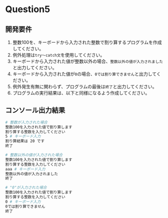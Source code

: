 # Question5

## 開発要件
1. 整数100を、キーボードから入力された整数で割り算するプログラムを作成してください。
2. 例外処理は```try～catch文```を使用してください。
3. キーボードから入力された値が整数以外の場合、```整数以外の値が入力されました```と出力してください。
4. キーボードから入力された値が```0```の場合、```0では割り算できません```と出力してください。
5. 例外発生有無に関わらず、プログラムの最後は```終了```と出力してください。
6. プログラムの実行結果は、以下と同様になるよう作成してください。

## コンソール出力結果
```bash
# 整数が入力された場合
整数100を入力された値で割り算します
割り算する整数を入力してください
5 # キーボード入力
割り算結果は 20 です
終了

# 整数以外の値が入力された場合
整数100を入力された値で割り算します
割り算する整数を入力してください
aaa # キーボード入力
整数以外の値が入力されました
終了

# "0"が入力された場合
整数100を入力された値で割り算します
割り算する整数を入力してください
0 # キーボード入力
0では割り算できません
終了
```
